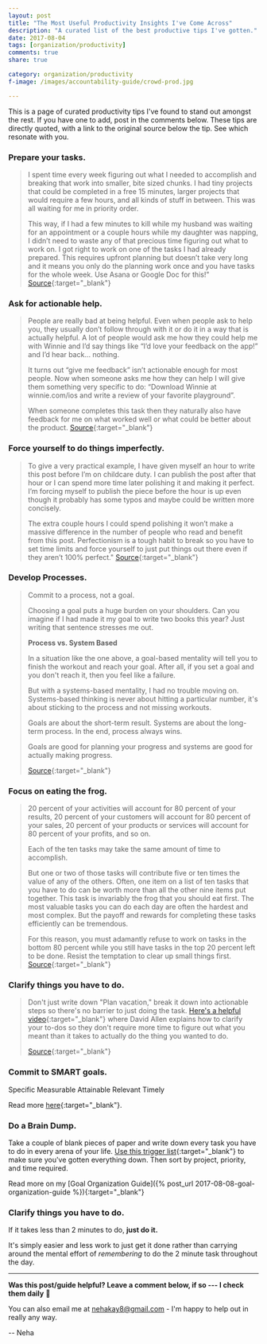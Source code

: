 ```yaml
---
layout: post
title: "The Most Useful Productivity Insights I've Come Across"
description: "A curated list of the best productive tips I've gotten."
date: 2017-08-04
tags: [organization/productivity]
comments: true
share: true

category: organization/productivity
f-image: /images/accountability-guide/crowd-prod.jpg

---
```


This is a page of curated productivity tips I've found to stand out amongst the rest. If you have one to add, post in the comments below. These tips are directly quoted, with a link to the original source below the tip. See which resonate with you. 

### Prepare your tasks. 
> I spent time every week figuring out what I needed to accomplish and breaking that work into smaller, bite sized chunks. I had tiny projects that could be completed in a free 15 minutes, larger projects that would require a few hours, and all kinds of stuff in between. This was all waiting for me in priority order.
>
> This way, if I had a few minutes to kill while my husband was waiting for an appointment or a couple hours while my daughter was napping, I didn’t need to waste any of that precious time figuring out what to work on. I got right to work on one of the tasks I had already prepared. This requires upfront planning but doesn’t take very long and it means you only do the planning work once and you have tasks for the whole week. Use Asana or Google Doc for this!"
> [Source](https://medium.com/startup-grind/how-to-start-a-company-with-no-free-time-b70fbe7b918a){:target="_blank"}

### Ask for actionable help.
> People are really bad at being helpful. Even when people ask to help you, they usually don’t follow through with it or do it in a way that is actually helpful. A lot of people would ask me how they could help me with Winnie and I’d say things like “I’d love your feedback on the app!” and I’d hear back… nothing.
> 
> It turns out “give me feedback” isn’t actionable enough for most people. Now when someone asks me how they can help I will give them something very specific to do: “Download Winnie at winnie.com/ios and write a review of your favorite playground”.
> 
> When someone completes this task then they naturally also have feedback for me on what worked well or what could be better about the product.
> [Source](https://medium.com/startup-grind/how-to-start-a-company-with-no-free-time-b70fbe7b918a){:target="_blank"}

### Force yourself to do things imperfectly. 
> To give a very practical example, I have given myself an hour to write this post before I’m on childcare duty. I can publish the post after that hour or I can spend more time later polishing it and making it perfect. I’m forcing myself to publish the piece before the hour is up even though it probably has some typos and maybe could be written more concisely.
> 
> The extra couple hours I could spend polishing it won’t make a massive difference in the number of people who read and benefit from this post. Perfectionism is a tough habit to break so you have to set time limits and force yourself to just put things out there even if they aren’t 100% perfect."
> [Source](https://medium.com/startup-grind/how-to-start-a-company-with-no-free-time-b70fbe7b918a){:target="_blank"}

### Develop Processes.

> Commit to a process, not a goal.
> 
> Choosing a goal puts a huge burden on your shoulders. Can you imagine if I had made it my goal to write two books this year? Just writing that sentence stresses me out.
> 
> __Process vs. System Based__
>
>In a situation like the one above, a goal-based mentality will tell you to finish the workout and reach your goal. After all, if you set a goal and you don't reach it, then you feel like a failure.
>
>But with a systems-based mentality, I had no trouble moving on. Systems-based thinking is never about hitting a particular number, it's about sticking to the process and not missing workouts.
>
>Goals are about the short-term result. Systems are about the long-term process. In the end, process always wins.
>
>Goals are good for planning your progress and systems are good for actually making progress.
> 
>[Source](http://jamesclear.com/goals-systems){:target="_blank"}

### Focus on eating the frog.

> 20 percent of your activities will account for 80 percent of your results, 20 percent of your customers will account for 80 percent of your sales, 20 percent of your products or services will account for 80 percent of your profits, and so on.
>
> Each of the ten tasks may take the same amount of time to accomplish. 
> 
> But one or two of those tasks will contribute five or ten times the value of any of the others. Often, one item on a list of ten tasks that you have to do can be worth more than all the other nine items put together. 
> This task is invariably the frog that you should eat first. The most valuable tasks you can do each day are often the hardest and most complex. But the payoff and rewards for completing these tasks efficiently can be tremendous. 
> 
> For this reason, you must adamantly refuse to work on tasks in the bottom 80 percent while you still have tasks in the top 20 percent left to be done. Resist the temptation to clear up small things first.
> [Source](https://www.amazon.com/gp/product/162656941X/ref=as_li_tl?ie=UTF8&camp=1789&creative=9325&creativeASIN=162656941X&linkCode=as2&tag=amazon05b3-20&linkId=f80bc8b0ccbed67ea4f2dcb3c3d2e202){:target="_blank"}

### Clarify things you have to do.

> Don't just write down "Plan vacation," break it down into actionable steps so there's no barrier to just doing the task. [Here's a helpful video](https://lifehacker.com/5986867/david-allen-explains-how-to-master-your-to-do-list){:target="_blank"} where David Allen explains how to clarify your to-dos so they don't require more time to figure out what you meant than it takes to actually do the thing you wanted to do.
> 
> [Source](https://lifehacker.com/productivity-101-a-primer-to-the-getting-things-done-1551880955){:target="_blank"}

### Commit to SMART goals. 

Specific
Measurable
Attainable
Relevant
Timely

Read more [here](https://www.heflo.com/blog/business-management/examples-of-smart-business-goals/){:target="_blank"}.

### Do a Brain Dump.

Take a couple of blank pieces of paper and write down every task you have to do in every arena of your life. [Use this trigger list](http://gettingthingsdone.com/wp-content/uploads/2014/10/Mind_Sweep_Trigger_List.pdf){:target="_blank"} to make sure you've gotten everything down. Then sort by project, priority, and time required. 

Read more on my [Goal Organization Guide]({% post_url 2017-08-08-goal-organization-guide %}){:target="_blank"}

### Clarify things you have to do.

If it takes less than 2 minutes to do, __just do it.__

It's simply easier and less work to just get it done rather than carrying around the mental effort of _remembering_ to do the 2 minute task throughout the day. 

------

__Was this post/guide helpful? Leave a comment below, if so --- I check them daily__ 🙂 

You can also email me at [nehakay8@gmail.com](mailto:nehakay8@gmail.com) - I'm happy to help out in really any way. 

-- Neha